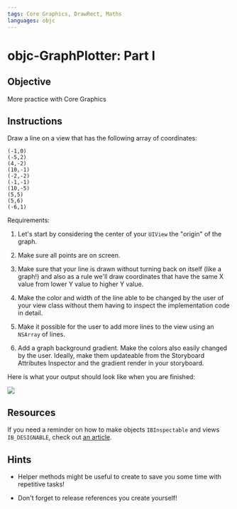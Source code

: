 ```yaml
---
tags: Core Graphics, DrawRect, Maths
languages: objc
---
```


# objc-GraphPlotter: Part I

## Objective

More practice with Core Graphics

## Instructions

Draw a line on a view that has the following array of coordinates:

```
(-1,0)
(-5,2)
(4,-2)
(10,-1)
(-2,-2)
(-1,-1)
(10,-5)
(5,5)
(5,6)
(-6,1)
```

Requirements:

1) Let's start by considering the center of your  `UIView` the "origin" of the graph. 

2) Make sure all points are on screen.

3) Make sure that your line is drawn without turning back on itself (like a graph!) and also as a rule we'll draw coordinates that have the same X value from lower Y value to higher Y value.

4) Make the color and width of the line able to be changed by the user of your view class without them having to inspect the implementation code in detail.

5) Make it possible for the user to add more lines to the view using an `NSArray` of lines.

6) Add a graph background gradient. Make the colors also easily changed by the user. Ideally, make them updateable from the Storyboard Attributes Inspector and the gradient render in your storyboard.

Here is what your output should look like when you are finished:

![](http://ironboard-curriculum-content.s3.amazonaws.com/iOS/graphPlotter-Part1/graphPlotter-Part1.png)

## Resources

If you need a reminder on how to make objects `IBInspectable` and views `IB_DESIGNABLE`, check out [an article](http://nshipster.com/ibinspectable-ibdesignable/).

## Hints

* Helper methods might be useful to create to save you some time with repetitive tasks!

* Don't forget to release references you create yourself!
